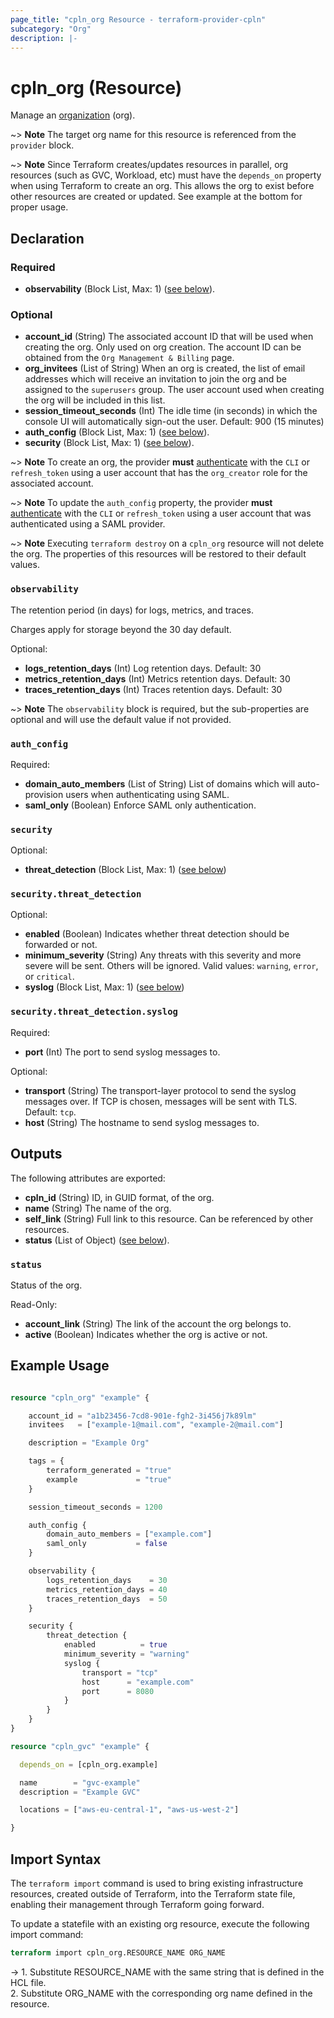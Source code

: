 ```yaml
---
page_title: "cpln_org Resource - terraform-provider-cpln"
subcategory: "Org"
description: |-
---
```


# cpln_org (Resource)

Manage an [organization](https://docs.controlplane.com/reference/org) (org).

~> **Note** The target org name for this resource is referenced from the `provider` block.

~> **Note** Since Terraform creates/updates resources in parallel, org resources (such as GVC, Workload, etc) must have the `depends_on` property when using Terraform to create an org. This allows the org to exist before other resources are created or updated. See example at the bottom for proper usage.

## Declaration

### Required

- **observability** (Block List, Max: 1) ([see below](#nestedblock--observability)).

### Optional

- **account_id** (String) The associated account ID that will be used when creating the org. Only used on org creation. The account ID can be obtained from the `Org Management & Billing` page.
- **org_invitees** (List of String) When an org is created, the list of email addresses which will receive an invitation to join the org and be assigned to the `superusers` group. The user account used when creating the org will be included in this list.
- **session_timeout_seconds** (Int) The idle time (in seconds) in which the console UI will automatically sign-out the user. Default: 900 (15 minutes)
- **auth_config** (Block List, Max: 1) ([see below](#nestedblock--auth_config)).
- **security** (Block List, Max: 1) ([see below](#nestedblock--security)).


~> **Note** To create an org, the provider **must** [authenticate](https://registry.terraform.io/providers/controlplane-com/cpln/latest/docs#authentication) with the `CLI` or `refresh_token` using a user account that has the `org_creator` role for the associated account.

~> **Note** To update the `auth_config` property, the provider **must** [authenticate](https://registry.terraform.io/providers/controlplane-com/cpln/latest/docs#authentication) with the `CLI` or `refresh_token` using a user account that was authenticated using a SAML provider.

~> **Note** Executing `terraform destroy` on a `cpln_org` resource will not delete the org. The properties of this resources will be restored to their default values.

<a id="nestedblock--observability"></a>

### `observability`

The retention period (in days) for logs, metrics, and traces.

Charges apply for storage beyond the 30 day default.

Optional:

- **logs_retention_days** (Int) Log retention days. Default: 30
- **metrics_retention_days** (Int) Metrics retention days. Default: 30
- **traces_retention_days** (Int) Traces retention days. Default: 30

~> **Note** The `observability` block is required, but the sub-properties are optional and will use the default value if not provided.

<a id="nestedblock--auth_config"></a>

### `auth_config`

Required:

- **domain_auto_members** (List of String) List of domains which will auto-provision users when authenticating using SAML.
- **saml_only** (Boolean) Enforce SAML only authentication.

<a id="nestedblock--security"></a>

### `security`

Optional:

- **threat_detection** (Block List, Max: 1) ([see below](#nestedblock--security--threat_detection))

<a id="nestedblock--security--threat_detection"></a>

### `security.threat_detection`

Optional:

- **enabled** (Boolean) Indicates whether threat detection should be forwarded or not.
- **minimum_severity** (String) Any threats with this severity and more severe will be sent. Others will be ignored. Valid values: `warning`, `error`, or `critical`.
- **syslog** (Block List, Max: 1) ([see below](#nestedblock--security--threat_detection--syslog))

<a id="nestedblock--security--threat_detection--syslog"></a>

### `security.threat_detection.syslog`

Required:

- **port** (Int) The port to send syslog messages to.

Optional:

- **transport** (String) The transport-layer protocol to send the syslog messages over. If TCP is chosen, messages will be sent with TLS. Default: `tcp`.
- **host** (String) The hostname to send syslog messages to.

## Outputs

The following attributes are exported:

- **cpln_id** (String) ID, in GUID format, of the org.
- **name** (String) The name of the org.
- **self_link** (String) Full link to this resource. Can be referenced by other resources.
- **status** (List of Object) ([see below](#nestedblock--status)).

<a id="nestedblock--status"></a>

### `status`

Status of the org.

Read-Only:

- **account_link** (String) The link of the account the org belongs to.
- **active** (Boolean) Indicates whether the org is active or not.

## Example Usage

```terraform

resource "cpln_org" "example" {

    account_id = "a1b23456-7cd8-901e-fgh2-3i456j7k89lm"
    invitees   = ["example-1@mail.com", "example-2@mail.com"]

    description = "Example Org"

    tags = {
        terraform_generated = "true"
        example             = "true"
    }

    session_timeout_seconds = 1200

    auth_config {
        domain_auto_members = ["example.com"]
        saml_only           = false
    }

    observability {
        logs_retention_days    = 30
        metrics_retention_days = 40
        traces_retention_days  = 50
    }

    security {
        threat_detection {
            enabled          = true
            minimum_severity = "warning"
            syslog {
                transport = "tcp"
                host 	  = "example.com"
                port  	  = 8080
            }
        }
    }
}

resource "cpln_gvc" "example" {

  depends_on = [cpln_org.example]

  name        = "gvc-example"
  description = "Example GVC"

  locations = ["aws-eu-central-1", "aws-us-west-2"]

}

```

## Import Syntax

The `terraform import` command is used to bring existing infrastructure resources, created outside of Terraform, into the Terraform state file, enabling their management through Terraform going forward.

To update a statefile with an existing org resource, execute the following import command:

```terraform
terraform import cpln_org.RESOURCE_NAME ORG_NAME
```

-> 1. Substitute RESOURCE_NAME with the same string that is defined in the HCL file.<br/>2. Substitute ORG_NAME with the corresponding org name defined in the resource.
